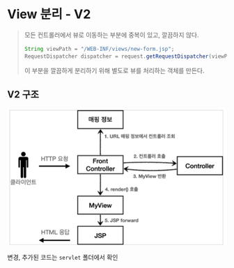 # View 분리 - V2

> 모든 컨트롤러에서 뷰로 이동하는 부분에 중복이 있고, 깔끔하지 않다.
>
> ```java
> String viewPath = "/WEB-INF/views/new-form.jsp";
> RequestDispatcher dispatcher = request.getRequestDispatcher(viewPath); dispatcher.forward(request, response);
> 
> ```
>
> 이 부분을 깔끔하게 분리하기 위해 별도로 뷰를 처리하는 객체를 만든다.



## V2 구조

![스크린샷 2021-09-04 오후 9.34.30](https://github.com/YOUNGBINJEON/TIL/blob/4b97b376433eefdfe98ab63bdbedd7faf1059a0c/md-images/%EC%8A%A4%ED%81%AC%EB%A6%B0%EC%83%B7%202021-09-04%20%EC%98%A4%ED%9B%84%209.34.30.png)



변경, 추가된 코드는 `servlet` 폴더에서 확인

